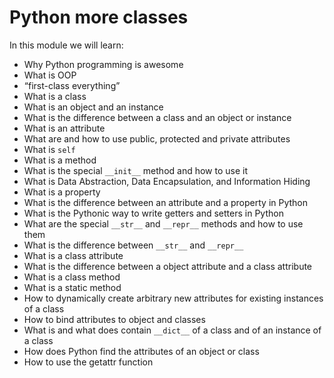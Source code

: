 # Python more classes

In this module we will learn:

 - Why Python programming is awesome
 - What is OOP
 - “first-class everything”
 - What is a class
 - What is an object and an instance
 - What is the difference between a class and an object or instance
 - What is an attribute
 - What are and how to use public, protected and private attributes
 - What is `self`
 - What is a method
 - What is the special `__init__` method and how to use it
 - What is Data Abstraction, Data Encapsulation, and Information Hiding
 - What is a property
 - What is the difference between an attribute and a property in Python
 - What is the Pythonic way to write getters and setters in Python
 - What are the special `__str__` and `__repr__` methods and how to use them
 - What is the difference between `__str__` and `__repr__`
 - What is a class attribute
 - What is the difference between a object attribute and a class attribute
 - What is a class method
 - What is a static method
 - How to dynamically create arbitrary new attributes for existing instances of a class
 - How to bind attributes to object and classes
 - What is and what does contain `__dict__` of a class and of an instance of a class
 - How does Python find the attributes of an object or class
 - How to use the getattr function
